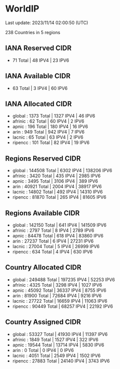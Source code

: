 # WorldIP

Last update: 2023/11/14 02:00:50 (UTC)

238 Countries in 5 regions

## IANA Reserved CIDR

- 71 Total | 48 IPV4 | 23 IPV6

## IANA Available CIDR

- 63 Total | 3 IPV4 | 60 IPV6

## IANA Allocated CIDR

- global : 1373 Total | 1327 IPV4 | 46 IPV6
- afrinic : 62 Total | 60 IPV4 | 2 IPV6
- apnic : 196 Total | 180 IPV4 | 16 IPV6
- arin : 949 Total | 942 IPV4 | 7 IPV6
- lacnic : 65 Total | 63 IPV4 | 2 IPV6
- ripencc : 101 Total | 82 IPV4 | 19 IPV6

## Regions Reserved CIDR

- global : 144508 Total | 6302 IPV4 | 138206 IPV6
- afrinic : 3420 Total | 435 IPV4 | 2985 IPV6
- apnic : 3495 Total | 3106 IPV4 | 389 IPV6
- arin : 40921 Total | 2004 IPV4 | 38917 IPV6
- lacnic : 14802 Total | 492 IPV4 | 14310 IPV6
- ripencc : 81870 Total | 265 IPV4 | 81605 IPV6

## Regions Available CIDR

- global : 142150 Total | 641 IPV4 | 141509 IPV6
- afrinic : 2797 Total | 8 IPV4 | 2789 IPV6
- apnic : 84478 Total | 618 IPV4 | 83860 IPV6
- arin : 27237 Total | 6 IPV4 | 27231 IPV6
- lacnic : 27004 Total | 5 IPV4 | 26999 IPV6
- ripencc : 634 Total | 4 IPV4 | 630 IPV6

## Country Allocated CIDR

- global : 249488 Total | 197235 IPV4 | 52253 IPV6
- afrinic : 4325 Total | 3298 IPV4 | 1027 IPV6
- apnic : 45092 Total | 36337 IPV4 | 8755 IPV6
- arin : 81900 Total | 72684 IPV4 | 9216 IPV6
- lacnic : 27722 Total | 16659 IPV4 | 11063 IPV6
- ripencc : 90449 Total | 68257 IPV4 | 22192 IPV6

## Country Assigned CIDR

- global : 53327 Total | 41930 IPV4 | 11397 IPV6
- afrinic : 1849 Total | 1527 IPV4 | 322 IPV6
- apnic : 19544 Total | 13714 IPV4 | 5830 IPV6
- arin : 0 Total | 0 IPV4 | 0 IPV6
- lacnic : 4051 Total | 2549 IPV4 | 1502 IPV6
- ripencc : 27883 Total | 24140 IPV4 | 3743 IPV6
